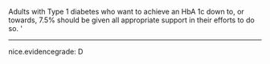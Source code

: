 Adults with Type 1 diabetes who want to achieve an HbA 1c down to, or towards, 7.5% should be given all appropriate support in their efforts to do so.
'

---
 nice.evidencegrade: D
